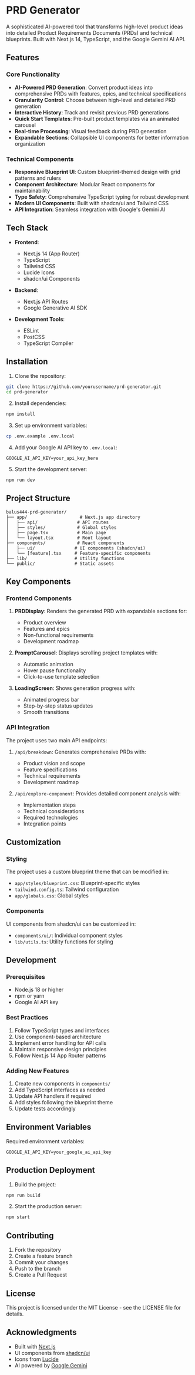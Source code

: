 # PRD Generator

A sophisticated AI-powered tool that transforms high-level product ideas into detailed Product Requirements Documents (PRDs) and technical blueprints. Built with Next.js 14, TypeScript, and the Google Gemini AI API.

## Features

### Core Functionality

- **AI-Powered PRD Generation**: Convert product ideas into comprehensive PRDs with features, epics, and technical specifications
- **Granularity Control**: Choose between high-level and detailed PRD generation
- **Interactive History**: Track and revisit previous PRD generations
- **Quick Start Templates**: Pre-built product templates via an animated carousel
- **Real-time Processing**: Visual feedback during PRD generation
- **Expandable Sections**: Collapsible UI components for better information organization

### Technical Components

- **Responsive Blueprint UI**: Custom blueprint-themed design with grid patterns and rulers
- **Component Architecture**: Modular React components for maintainability
- **Type Safety**: Comprehensive TypeScript typing for robust development
- **Modern UI Components**: Built with shadcn/ui and Tailwind CSS
- **API Integration**: Seamless integration with Google's Gemini AI

## Tech Stack

- **Frontend**:

  - Next.js 14 (App Router)
  - TypeScript
  - Tailwind CSS
  - Lucide Icons
  - shadcn/ui Components

- **Backend**:

  - Next.js API Routes
  - Google Generative AI SDK

- **Development Tools**:
  - ESLint
  - PostCSS
  - TypeScript Compiler

## Installation

1. Clone the repository:

```bash
git clone https://github.com/yourusername/prd-generator.git
cd prd-generator
```

2. Install dependencies:

```bash
npm install
```

3. Set up environment variables:

```bash
cp .env.example .env.local
```

4. Add your Google AI API key to `.env.local`:

```
GOOGLE_AI_API_KEY=your_api_key_here
```

5. Start the development server:

```bash
npm run dev
```

## Project Structure

```
balus444-prd-generator/
├── app/                    # Next.js app directory
│   ├── api/               # API routes
│   ├── styles/            # Global styles
│   ├── page.tsx           # Main page
│   └── layout.tsx         # Root layout
├── components/            # React components
│   ├── ui/               # UI components (shadcn/ui)
│   └── [feature].tsx     # Feature-specific components
├── lib/                  # Utility functions
└── public/               # Static assets
```

## Key Components

### Frontend Components

1. **PRDDisplay**: Renders the generated PRD with expandable sections for:

   - Product overview
   - Features and epics
   - Non-functional requirements
   - Development roadmap

2. **PromptCarousel**: Displays scrolling project templates with:

   - Automatic animation
   - Hover pause functionality
   - Click-to-use template selection

3. **LoadingScreen**: Shows generation progress with:
   - Animated progress bar
   - Step-by-step status updates
   - Smooth transitions

### API Integration

The project uses two main API endpoints:

1. `/api/breakdown`: Generates comprehensive PRDs with:

   - Product vision and scope
   - Feature specifications
   - Technical requirements
   - Development roadmap

2. `/api/explore-component`: Provides detailed component analysis with:
   - Implementation steps
   - Technical considerations
   - Required technologies
   - Integration points

## Customization

### Styling

The project uses a custom blueprint theme that can be modified in:

- `app/styles/blueprint.css`: Blueprint-specific styles
- `tailwind.config.ts`: Tailwind configuration
- `app/globals.css`: Global styles

### Components

UI components from shadcn/ui can be customized in:

- `components/ui/`: Individual component styles
- `lib/utils.ts`: Utility functions for styling

## Development

### Prerequisites

- Node.js 18 or higher
- npm or yarn
- Google AI API key

### Best Practices

1. Follow TypeScript types and interfaces
2. Use component-based architecture
3. Implement error handling for API calls
4. Maintain responsive design principles
5. Follow Next.js 14 App Router patterns

### Adding New Features

1. Create new components in `components/`
2. Add TypeScript interfaces as needed
3. Update API handlers if required
4. Add styles following the blueprint theme
5. Update tests accordingly

## Environment Variables

Required environment variables:

```
GOOGLE_AI_API_KEY=your_google_ai_api_key
```

## Production Deployment

1. Build the project:

```bash
npm run build
```

2. Start the production server:

```bash
npm start
```

## Contributing

1. Fork the repository
2. Create a feature branch
3. Commit your changes
4. Push to the branch
5. Create a Pull Request

## License

This project is licensed under the MIT License - see the LICENSE file for details.

## Acknowledgments

- Built with [Next.js](https://nextjs.org/)
- UI components from [shadcn/ui](https://ui.shadcn.com/)
- Icons from [Lucide](https://lucide.dev/)
- AI powered by [Google Gemini](https://ai.google.dev/)
